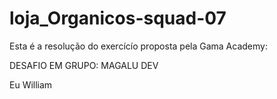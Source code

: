 # loja_Organicos-squad-07

Esta é a resolução do exercícío proposta pela Gama Academy:

DESAFIO EM GRUPO: MAGALU DEV

Eu William